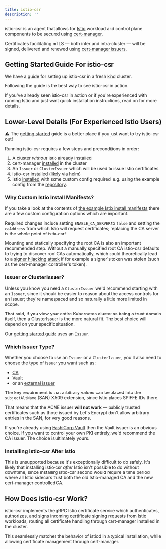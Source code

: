 ```yaml
---
title: istio-csr
description: ''
---
```


istio-csr is an agent that allows for [Istio](https://istio.io) workload and
control plane components to be secured using
[cert-manager](https://cert-manager.io).

Certificates facilitating mTLS — both inter
and intra-cluster — will be signed, delivered and renewed using [cert-manager
issuers](https://cert-manager.io/docs/concepts/issuer).

## Getting Started Guide For istio-csr

We have [a guide](../tutorials/istio-csr/istio-csr.md) for setting up istio-csr in a fresh
[kind](https://kind.sigs.k8s.io/docs/user/quick-start/#installation) cluster.

Following the guide is the best way to see istio-csr in action.

If you've already seen istio-csr in action or if you're experienced with running
Istio and just want quick installation instructions, read on for more details.

## Lower-Level Details (For Experienced Istio Users)

⚠️  The [getting started](../tutorials/istio-csr/istio-csr.md) guide is a better place if you just want to try istio-csr out!

Running istio-csr requires a few steps and preconditions in order:

1. A cluster _without_ Istio already installed
2. cert-manager [installed](https://cert-manager.io/docs/installation/) in the cluster
3. An `Issuer` or `ClusterIssuer` which will be used to issue Istio certificates
4. istio-csr installed (likely via helm)
5. Istio [installed](https://istio.io/latest/docs/setup/install/istioctl/) with
   some custom config required, e.g. using the example config from the [repository](https://github.com/cert-manager/istio-csr/tree/main/hack).

### Why Custom Istio Install Manifests?

If you take a look at the contents of [the example Istio install
manifests](https://github.com/cert-manager/istio-csr/tree/main/hack)
there are a few custom configuration options which are important.

Required changes include setting `ENABLE_CA_SERVER` to `false` and setting the `caAddress` from which Istio will
request certificates; replacing the CA server is the whole point of istio-csr!

Mounting and statically specifying the root CA is also an important recommended step. Without a manually specified
root CA istio-csr defaults to trying to discover root CAs automatically, which could theoretically lead to a
[signer hijacking attack](https://github.com/cert-manager/istio-csr/issues/103#issuecomment-923882792) if for example
a signer's token was stolen (such as the cert-manager controller's token).

### Issuer or ClusterIssuer?

Unless you know you need a `ClusterIssuer` we'd recommend starting with an `Issuer`, since it should be easier to reason about
the access controls for an Issuer; they're namespaced and so naturally a little more limited in scope.

That said, if you view your entire Kubernetes cluster as being a trust domain itself, then a ClusterIssuer is the more natural
fit. The best choice will depend on your specific situation.

Our [getting started guide](../tutorials/istio-csr/istio-csr.md) uses an `Issuer`.

### Which Issuer Type?

Whether you choose to use an `Issuer` or a `ClusterIssuer`, you'll also need to choose the type of issuer you want such as:

- [CA](https://cert-manager.io/docs/configuration/issuer-and-clusterissuer-resources/ca/)
- [Vault](https://cert-manager.io/docs/configuration/issuer-and-clusterissuer-resources/vault/)
- or an [external issuer](https://cert-manager.io/docs/configuration/issuer-and-clusterissuer-resources/external/)

The key requirement is that arbitrary values can be placed into the `subjectAltName` (SAN) X.509 extension, since
Istio places SPIFFE IDs there.

That means that the ACME issuer **will not work** &mdash; publicly trusted certificates such as those issued by Let's Encrypt
don't allow arbitrary entries in the SAN, for very good reasons.

If you're already using [HashiCorp Vault](https://www.vaultproject.io/) then the Vault issuer is an obvious choice. If
you want to control your own PKI entirely, we'd recommend the CA issuer. The choice is ultimately yours.

### Installing istio-csr After Istio

This is unsupported because it's exceptionally difficult to do safely. It's likely that installing istio-csr _after_ Istio isn't
possible to do without downtime, since installing istio-csr second would require a time period where all Istio sidecars trust
both the old Istio-managed CA and the new cert-manager controlled CA.

## How Does istio-csr Work?

istio-csr implements the gRPC Istio certificate service which authenticates,
authorizes, and signs incoming certificate signing requests from Istio
workloads, routing all certificate handling through cert-manager installed in
the cluster.

This seamlessly matches the behavior of istiod in a typical installation, while
allowing certificate management through cert-manager.
